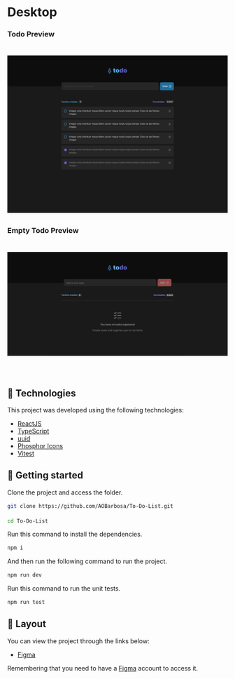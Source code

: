 # Desktop

### Todo Preview

<h1 display = "flex" align-items = "center">
    <img alt="Preview Desktop" title="Preview Desktop" src="public/todoPreview.jpg" />
</h1>

### Empty Todo Preview

<h1 display = "flex" align-items = "center">
    <img alt="Preview Desktop" title="Preview Desktop" src="public/emptyTodoPreview.png" />
</h1>

<br>

## 🧪 Technologies

This project was developed using the following technologies:

- [ReactJS](https://reactjs.org/)
- [TypeScript](https://www.typescriptlang.org/)
- [uuid](https://github.com/thenativeweb/uuidv4)
- [Phosphor Icons](https://phosphoricons.com/)
- [Vitest](https://vitest.dev/)

## 🚀 Getting started

Clone the project and access the folder.

```bash
git clone https://github.com/AOBarbosa/To-Do-List.git

cd To-Do-List

```

Run this command to install the dependencies.

```bash
npm i
```

And then run the following command to run the project.

```bash
npm run dev
```

Run this command to run the unit tests.

```bash
npm run test
```

## 🔖 Layout

You can view the project through the links below:

- [Figma](<https://www.figma.com/file/L88adFIgasZ660uzB9dnNN/ToDo-List-(Copy)?node-id=0%3A1&t=nkvm2KxVmEMhHykC-1>)

Remembering that you need to have a [Figma](http://figma.com/) account to access it.
